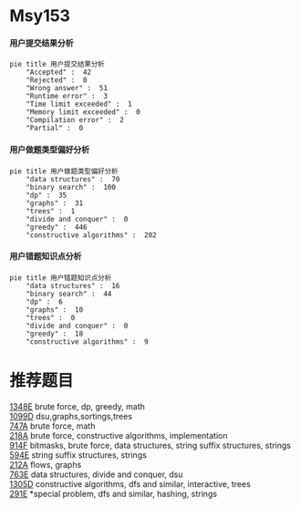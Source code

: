# Msy153

<!-- tabs:start -->



#### **用户提交结果分析**

```mermaid
pie title 用户提交结果分析
    "Accepted" :  42
    "Rejected" :  0
    "Wrong answer" :  51
    "Runtime error" :  3
    "Time limit exceeded" :  1
    "Memory limit exceeded" :  0
    "Compilation error" :  2
    "Partial" :  0
```

#### **用户做题类型偏好分析**

```mermaid
pie title 用户做题类型偏好分析
    "data structures" :  70
    "binary search" :  100
    "dp" :  35
    "graphs" :  31
    "trees" :  1
    "divide and conquer" :  0
    "greedy" :  446
    "constructive algorithms" :  202
```
#### **用户错题知识点分析**

```mermaid
pie title 用户错题知识点分析
    "data structures" :  16
    "binary search" :  44
    "dp" :  6
    "graphs" :  10
    "trees" :  0
    "divide and conquer" :  0
    "greedy" :  18
    "constructive algorithms" :  9
```



<!-- tabs:end -->
# 推荐题目
[1348E](https://codeforces.com/contest/1348/problem/E)		brute force,
                        dp,
                        greedy,
                        math		  
[1099D](https://codeforces.com/contest/1099/problem/D)		dsu,graphs,sortings,trees		  
[747A](https://codeforces.com/contest/747/problem/A)		brute force,
                        math		  
[218A](https://codeforces.com/contest/218/problem/A)		brute force,
                        constructive algorithms,
                        implementation		  
[914F](https://codeforces.com/contest/914/problem/F)		bitmasks,
                        brute force,
                        data structures,
                        string suffix structures,
                        strings		  
[594E](https://codeforces.com/contest/594/problem/E)		string suffix structures,
                        strings		  
[212A](https://codeforces.com/contest/212/problem/A)		flows,
                        graphs		  
[763E](https://codeforces.com/contest/763/problem/E)		data structures,
                        divide and conquer,
                        dsu		  
[1305D](https://codeforces.com/contest/1305/problem/D)		constructive algorithms,
                        dfs and similar,
                        interactive,
                        trees		  
[291E](https://codeforces.com/contest/291/problem/E)		*special problem,
                        dfs and similar,
                        hashing,
                        strings		  
